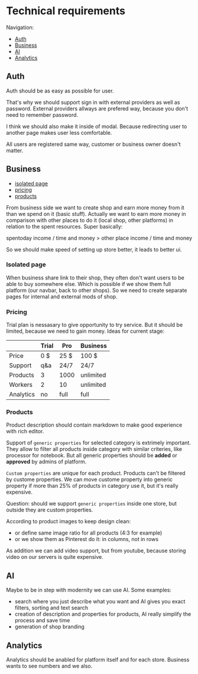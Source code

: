 # Technical requirements

Navigation:

- [Auth](#auth)
- [Business](#business)
- [AI](#ai)
- [Analytics](#analytics)

## Auth

Auth should be as easy as possible for user.

That's why we should support sign in with external providers as well as password. External providers allways are prefered way, because you don't need to remember password.

I think we should also make it inside of modal. Because redirecting user to another page makes user less comfortable.

All users are registered same way, customer or business owner doesn't matter.

## Business

- [isolated page](#isolated-page)
- [pricing](#pricing)
- [products](#products)

From business side we want to create shop and earn more money from it than we spend on it (basic stuff). Actually we want to earn more money in comparison with other places to do it (local shop, other platforms) in relation to the spent resources.
Super basically:

spentoday income / time and money > other place income / time and money

So we should make speed of setting up store better, it leads to better ui.

### Isolated page

When business share link to their shop, they often don't want users to be able to buy somewhere else. Which is possible if we show them full platform (our navbar, back to other shops). So we need to create separate pages for internal and external mods of shop.

### Pricing

Trial plan is nessasary to give opportunity to try service. But it should be limited, because we need to gain money. Ideas for current stage:

|           | Trial | Pro  | Business  |
| --------- | ----- | ---- | --------- |
| Price     | 0 $   | 25 $ | 100 $     |
| Support   | q&a   | 24/7 | 24/7      |
| Products  | 3     | 1000 | unlimited |
| Workers   | 2     | 10   | unlimited |
| Analytics | no    | full | full      |

### Products

Product description should contain markdown to make good experience with rich editor.

Support of `generic properties` for selected category is extrimely important. They allow to filter all products inside category with similar criteries, like processor for notebook. But all generic properties should be **added** or **approved** by admins of platform.

`Custom properties` are unique for each product. Products can't be filtered by custome properties. We can move custome property into generic property if more than 25% of products in category use it, but it's really expensive.

Question: should we support `generic properties` inside one store, but outside they are custom properties.

According to product images to keep design clean:

- or define same image ratio for all products (4:3 for example)
- or we show them as Pinterest do it: in columns, not in rows

As addition we can add video support, but from youtube, because storing video on our servers is quite expensive.

## AI

Maybe to be in step with modernity we can use AI. Some examples:

- search where you just describe what you want and AI gives you exact filters, sorting and text search
- creation of description and properties for products, AI really simplify the process and save time
- generation of shop branding

## Analytics

Analytics should be anabled for platform itself and for each store. Business wants to see numbers and we also.
